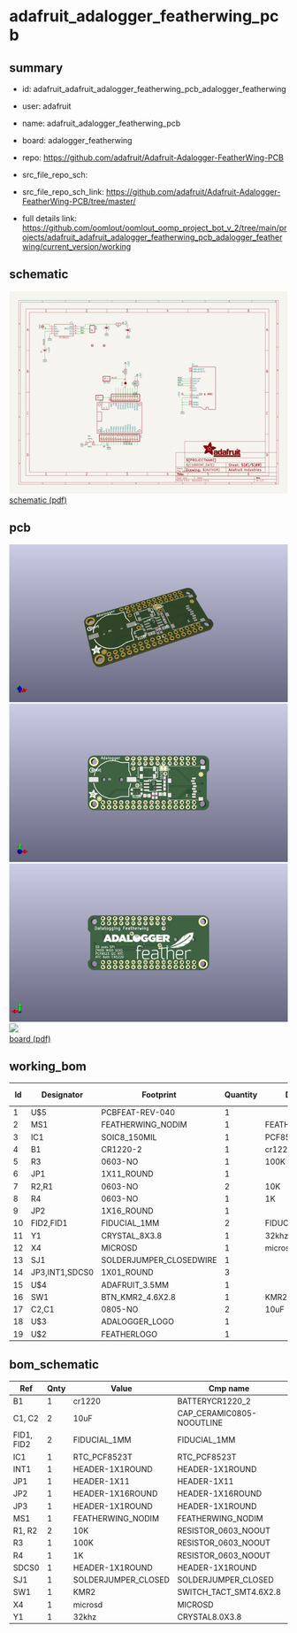 # adafruit_adalogger_featherwing_pcb
 
## summary 
* id: adafruit_adafruit_adalogger_featherwing_pcb_adalogger_featherwing
* user: adafruit
* name: adafruit_adalogger_featherwing_pcb
* board: adalogger_featherwing
* repo: https://github.com/adafruit/Adafruit-Adalogger-FeatherWing-PCB



* src_file_repo_sch: 
* src_file_repo_sch_link: https://github.com/adafruit/Adafruit-Adalogger-FeatherWing-PCB/tree/master/
* full details link: https://github.com/oomlout/oomlout_oomp_project_bot_v_2/tree/main/projects/adafruit_adafruit_adalogger_featherwing_pcb_adalogger_featherwing/current_version/working  

## schematic  
![](working_schematic_600.png)  
[schematic (pdf)](working_schematic.pdf)  

## pcb  
![](working_3d_600.png) 
![](working_3d_front_600.png)  
![](working_3d_back_600.png)  
![](working_600.png)  
[board (pdf)](working.pdf)  

## working_bom
| Id | Designator | Footprint | Quantity | Designation | Supplier and ref |  | None | 
| --- | --- | --- | --- | --- | --- | --- | --- | 
| 1 | U$5 | PCBFEAT-REV-040 | 1 |  |  |  | [''] | 
| 2 | MS1 | FEATHERWING_NODIM | 1 | FEATHERWING_NODIM |  |  | [''] | 
| 3 | IC1 | SOIC8_150MIL | 1 | PCF8523T |  |  | [''] | 
| 4 | B1 | CR1220-2 | 1 | cr1220 |  |  | [''] | 
| 5 | R3 | 0603-NO | 1 | 100K |  |  | [''] | 
| 6 | JP1 | 1X11_ROUND | 1 |  |  |  | [''] | 
| 7 | R2,R1 | 0603-NO | 2 | 10K |  |  | [''] | 
| 8 | R4 | 0603-NO | 1 | 1K |  |  | [''] | 
| 9 | JP2 | 1X16_ROUND | 1 |  |  |  | [''] | 
| 10 | FID2,FID1 | FIDUCIAL_1MM | 2 | FIDUCIAL_1MM |  |  | [''] | 
| 11 | Y1 | CRYSTAL_8X3.8 | 1 | 32khz |  |  | [''] | 
| 12 | X4 | MICROSD | 1 | microsd |  |  | [''] | 
| 13 | SJ1 | SOLDERJUMPER_CLOSEDWIRE | 1 |  |  |  | [''] | 
| 14 | JP3,INT1,SDCS0 | 1X01_ROUND | 3 |  |  |  | [''] | 
| 15 | U$4 | ADAFRUIT_3.5MM | 1 |  |  |  | [''] | 
| 16 | SW1 | BTN_KMR2_4.6X2.8 | 1 | KMR2 |  |  | [''] | 
| 17 | C2,C1 | 0805-NO | 2 | 10uF |  |  | [''] | 
| 18 | U$3 | ADALOGGER_LOGO | 1 |  |  |  | [''] | 
| 19 | U$2 | FEATHERLOGO | 1 |  |  |  | [''] | 


## bom_schematic
| Ref | Qnty | Value | Cmp name | Footprint | Description | Vendor | DNP | 
| --- | --- | --- | --- | --- | --- | --- | --- | 
| B1 | 1 | cr1220 | BATTERYCR1220_2 | working:CR1220-2 |  |  |  | 
| C1, C2 | 2 | 10uF | CAP_CERAMIC0805-NOOUTLINE | working:0805-NO |  |  |  | 
| FID1, FID2 | 2 | FIDUCIAL_1MM | FIDUCIAL_1MM | working:FIDUCIAL_1MM |  |  |  | 
| IC1 | 1 | RTC_PCF8523T | RTC_PCF8523T | working:SOIC8_150MIL |  |  |  | 
| INT1 | 1 | HEADER-1X1ROUND | HEADER-1X1ROUND | working:1X01_ROUND |  |  |  | 
| JP1 | 1 | HEADER-1X11 | HEADER-1X11 | working:1X11_ROUND |  |  |  | 
| JP2 | 1 | HEADER-1X16ROUND | HEADER-1X16ROUND | working:1X16_ROUND |  |  |  | 
| JP3 | 1 | HEADER-1X1ROUND | HEADER-1X1ROUND | working:1X01_ROUND |  |  |  | 
| MS1 | 1 | FEATHERWING_NODIM | FEATHERWING_NODIM | working:FEATHERWING_NODIM |  |  |  | 
| R1, R2 | 2 | 10K | RESISTOR_0603_NOOUT | working:0603-NO |  |  |  | 
| R3 | 1 | 100K | RESISTOR_0603_NOOUT | working:0603-NO |  |  |  | 
| R4 | 1 | 1K | RESISTOR_0603_NOOUT | working:0603-NO |  |  |  | 
| SDCS0 | 1 | HEADER-1X1ROUND | HEADER-1X1ROUND | working:1X01_ROUND |  |  |  | 
| SJ1 | 1 | SOLDERJUMPER_CLOSED | SOLDERJUMPER_CLOSED | working:SOLDERJUMPER_CLOSEDWIRE |  |  |  | 
| SW1 | 1 | KMR2 | SWITCH_TACT_SMT4.6X2.8 | working:BTN_KMR2_4.6X2.8 |  |  |  | 
| X4 | 1 | microsd | MICROSD | working:MICROSD |  |  |  | 
| Y1 | 1 | 32khz | CRYSTAL8.0X3.8 | working:CRYSTAL_8X3.8 |  |  |  | 



